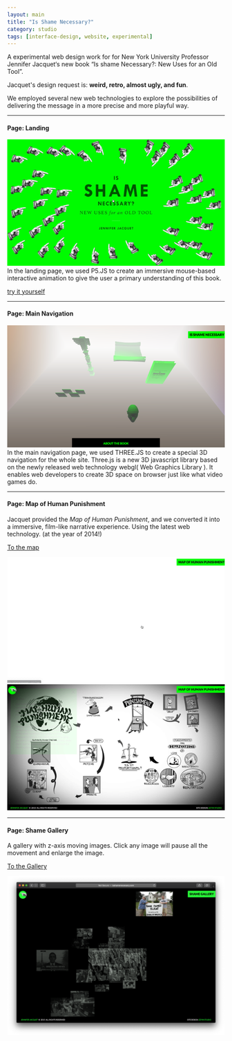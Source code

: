 ```yaml
---
layout: main
title: "Is Shame Necessary?"
category: studio
tags: [interface-design, website, experimental]
---
```


A experimental web design work for for New York University Professor Jennifer Jacquet‘s new book “Is shame Necessary?: New Uses for an Old Tool”.

Jacquet's design request is: **weird, retro, almost ugly, and fun**.

We employed several new web technologies to explore the possibilities of delivering the message in a more precise and more playful way.

---

#### Page: Landing

![landing page](/assets/image/isshamenecessary_homepage.gif)
In the landing page, we used P5.JS to create an immersive mouse-based interactive animation to give the user a primary understanding of this book.


[try it yourself](http://www.isshamenecessary.com/)

---

#### Page: Main Navigation

![landing page](/assets/image/isshamenecessary_1.png)
In the main navigation page, we used THREE.JS to create a special 3D navigation for the whole site. Three.js is a new 3D javascript library based on the newly released web technology webgl( Web Graphics Library ). It enables web developers to create 3D space on browser just like what video games do.

---

#### Page: Map of Human Punishment

Jacquet provided the *Map of Human Punishment*, and we converted it into a immersive, film-like narrative experience. Using the latest web technology. (at the year of 2014!)

[To the map](http://www.isshamenecessary.com/map)

![map page 1](/assets/image/isshamenecessary_map_0.gif)
![map page 2](/assets/image/isshamenecessary_map_2.gif)

---

#### Page: Shame Gallery

A gallery with z-axis moving images. Click any image will pause all the movement and enlarge the image.

[To the Gallery](http://www.isshamenecessary.com/shamegallery)

![gallery](/assets/image/isshamenecessary_safari_2.png)

